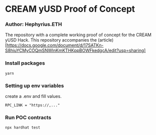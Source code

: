 # CREAM yUSD Proof of Concept

### Author: Hephyrius.ETH

The repository with a complete working proof of concept for the CREAM yUSD Hack. This repository accompanies the (article)[https://docs.google.com/document/d/17SATKn-S8hiuYCMyCOQmSNWlnKmKTHKppBOWFkedgcA/edit?usp=sharing]

### Install packages

```
yarn
```

### Setting up env variables

create a .env and fill values.

```
RPC_LINK = "https://,..."
```

### Run POC contracts

```
npx hardhat test
```
